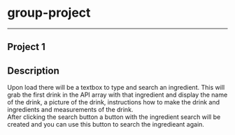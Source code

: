 # group-project
--------------------
Project 1
--------------------

## Description
Upon load there will be a textbox to type and search an ingredient.
This will grab the first drink in the API array with that ingredient and display the name of the drink, a picture of the drink, instructions how to make the drink and ingredients and measurements of the drink.  
After clicking the search button a button with the ingredient search will be created and you can use this button to search the ingredieant again.

